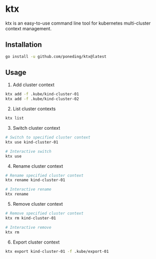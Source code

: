 # ktx

ktx is an easy-to-use command line tool for kubernetes multi-cluster context management.

## Installation

```bash
go install -u github.com/poneding/ktx@latest
```

## Usage

1. Add cluster context

```bash
ktx add -f .kube/kind-cluster-01
ktx add -f .kube/kind-cluster-02
```

2. List cluster contexts

```bash
ktx list
```

3. Switch cluster context

```bash
# Switch to specified cluster context
ktx use kind-cluster-01

# Interactive switch
ktx use
```

4. Rename cluster context

```bash
# Rename specified cluster context
ktx rename kind-cluster-01

# Interactive rename
ktx rename
```

5. Remove cluster context

```bash
# Remove specified cluster context
ktx rm kind-cluster-01

# Interactive remove
ktx rm
```

6. Export cluster context

```bash
ktx export kind-cluster-01 -f .kube/export-01
```
